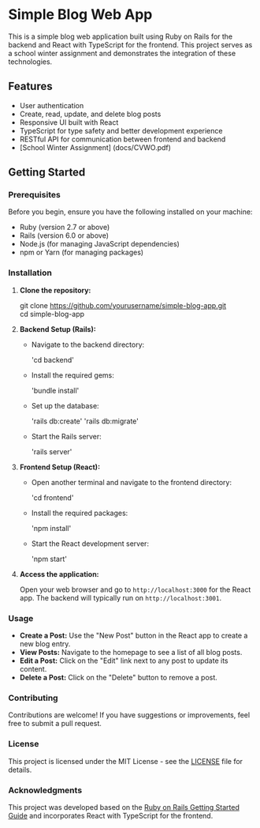 # Simple Blog Web App

This is a simple blog web application built using Ruby on Rails for the backend and React with TypeScript for the frontend. This project serves as a school winter assignment and demonstrates the integration of these technologies.

## Features

- User authentication
- Create, read, update, and delete blog posts
- Responsive UI built with React
- TypeScript for type safety and better development experience
- RESTful API for communication between frontend and backend
- [School Winter Assignment] (docs/CVWO.pdf)

## Getting Started

### Prerequisites

Before you begin, ensure you have the following installed on your machine:

- Ruby (version 2.7 or above)
- Rails (version 6.0 or above)
- Node.js (for managing JavaScript dependencies)
- npm or Yarn (for managing packages)

### Installation

1. **Clone the repository:**

   git clone https://github.com/yourusername/simple-blog-app.git  
   cd simple-blog-app

2. **Backend Setup (Rails):**

   - Navigate to the backend directory:

     'cd backend'

   - Install the required gems:
  
     'bundle install'

   - Set up the database:

     'rails db:create'
     'rails db:migrate'

   - Start the Rails server:
  
     'rails server'

3. **Frontend Setup (React):**

   - Open another terminal and navigate to the frontend directory:

     'cd frontend'

   - Install the required packages:
   
     'npm install'

   - Start the React development server:

     'npm start'

5. **Access the application:**

   Open your web browser and go to `http://localhost:3000` for the React app. The backend will typically run on `http://localhost:3001`.

### Usage

- **Create a Post:** Use the "New Post" button in the React app to create a new blog entry.
- **View Posts:** Navigate to the homepage to see a list of all blog posts.
- **Edit a Post:** Click on the "Edit" link next to any post to update its content.
- **Delete a Post:** Click on the "Delete" button to remove a post.

### Contributing

Contributions are welcome! If you have suggestions or improvements, feel free to submit a pull request.

### License

This project is licensed under the MIT License - see the [LICENSE](LICENSE) file for details.

### Acknowledgments

This project was developed based on the [Ruby on Rails Getting Started Guide](https://guides.rubyonrails.org/getting_started.html) and incorporates React with TypeScript for the frontend.
